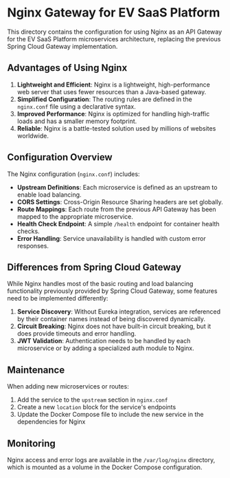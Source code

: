 # Nginx Gateway for EV SaaS Platform

This directory contains the configuration for using Nginx as an API Gateway for the EV SaaS Platform microservices architecture, replacing the previous Spring Cloud Gateway implementation.

## Advantages of Using Nginx

1. **Lightweight and Efficient**: Nginx is a lightweight, high-performance web server that uses fewer resources than a Java-based gateway.
2. **Simplified Configuration**: The routing rules are defined in the `nginx.conf` file using a declarative syntax.
3. **Improved Performance**: Nginx is optimized for handling high-traffic loads and has a smaller memory footprint.
4. **Reliable**: Nginx is a battle-tested solution used by millions of websites worldwide.

## Configuration Overview

The Nginx configuration (`nginx.conf`) includes:

- **Upstream Definitions**: Each microservice is defined as an upstream to enable load balancing.
- **CORS Settings**: Cross-Origin Resource Sharing headers are set globally.
- **Route Mappings**: Each route from the previous API Gateway has been mapped to the appropriate microservice.
- **Health Check Endpoint**: A simple `/health` endpoint for container health checks.
- **Error Handling**: Service unavailability is handled with custom error responses.

## Differences from Spring Cloud Gateway

While Nginx handles most of the basic routing and load balancing functionality previously provided by Spring Cloud Gateway, some features need to be implemented differently:

1. **Service Discovery**: Without Eureka integration, services are referenced by their container names instead of being discovered dynamically.
2. **Circuit Breaking**: Nginx does not have built-in circuit breaking, but it does provide timeouts and error handling.
3. **JWT Validation**: Authentication needs to be handled by each microservice or by adding a specialized auth module to Nginx.

## Maintenance

When adding new microservices or routes:

1. Add the service to the `upstream` section in `nginx.conf`
2. Create a new `location` block for the service's endpoints
3. Update the Docker Compose file to include the new service in the dependencies for Nginx

## Monitoring

Nginx access and error logs are available in the `/var/log/nginx` directory, which is mounted as a volume in the Docker Compose configuration. 